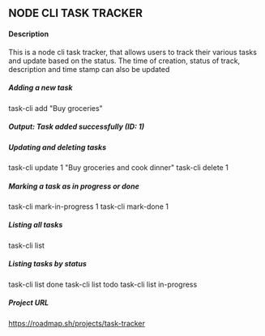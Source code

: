 ## NODE CLI TASK TRACKER
#### Description
This is a node cli task tracker, that allows users to track their various tasks and update based on the status. The time of creation, status of track, description and time stamp can also be updated

##### Adding a new task
task-cli add "Buy groceries"
##### Output: Task added successfully (ID: 1)

##### Updating and deleting tasks
task-cli update 1 "Buy groceries and cook dinner"
task-cli delete 1

##### Marking a task as in progress or done
task-cli mark-in-progress 1
task-cli mark-done 1

##### Listing all tasks
task-cli list

##### Listing tasks by status
task-cli list done
task-cli list todo
task-cli list in-progress

##### Project URL
https://roadmap.sh/projects/task-tracker
